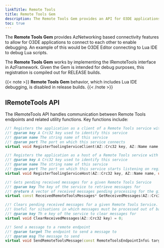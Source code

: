 ```yaml
---
linkTitle: Remote Tools
title: Remote Tools Gem
description: The Remote Tools Gem provides an API for O3DE applications to connect to each other for debugging purposes.
toc: true
---
```


The **Remote Tools Gem** provides AzNetworking based connectivity features to allow for O3DE applications to connect to each other to enable debugging. An example of this would be O3DE Editor connecting to Lua IDE to debug Lua scripts.

The **Remote Tools Gem** works by implementing the IRemoteTools interface in AzFramework. Given the Gem is intended for debug purposes, this registration is compiled out for RELEASE builds.

{{< note >}}
**Remote Tools Gem** behavior, which includes Lua IDE debugging, is disabled in release builds.
{{< /note >}}

## IRemoteTools API

The IRemoteTools API handles communication between Remote Tools endpoints and related utility functions. Key functions include:

```cpp
//! Registers the application as a client of a Remote Tools service with a pre-defined key, name and target port
//! @param key A Crc32 key used to identify this service
//! @param name The string name of this service
//! @param port The port on which this service connects
virtual void RegisterToolingServiceClient(AZ::Crc32 key, AZ::Name name, uint16_t port) = 0;
```

```cpp
//! Registers the application as a host of a Remote Tools service with a pre-defined key, name and target port
//! @param key A Crc32 key used to identify this service
//! @param name The string name of this service
//! @param port The port on which this service starts listening on registration
virtual void RegisterToolingServiceHost(AZ::Crc32 key, AZ::Name name, uint16_t port) = 0;
```

```cpp
//! Gets pending received messages for a given Remote Tools Service
//! @param key The key of the service to retrieve messages for
//! @return A vector of received messages pending processing for the given service
virtual const ReceivedRemoteToolsMessages* GetReceivedMessages(AZ::Crc32 key) const = 0;
```

```cpp
//! Clears pending received messages for a given Remote Tools Service.
//! Useful for situations in which messages must be processed out of band.
//! @param key Th e key of the service to clear messages for
virtual void ClearReceivedMessages(AZ::Crc32 key) = 0;
```

```cpp
//! Send a message to a remote endpoint
//! @param target The endpoint to send a message to
//! @param msg The message to send
virtual void SendRemoteToolsMessage(const RemoteToolsEndpointInfo& target, const RemoteToolsMessage& msg) = 0;
```